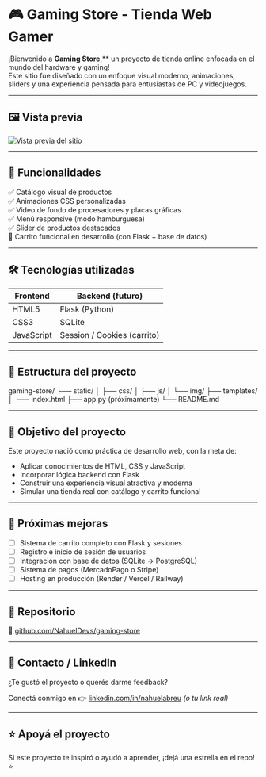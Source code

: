 # 🎮 Gaming Store - Tienda Web Gamer

¡Bienvenido a **Gaming Store**,** un proyecto de tienda online enfocada en el mundo del hardware y gaming!  
Este sitio fue diseñado con un enfoque visual moderno, animaciones, sliders y una experiencia pensada para entusiastas de PC y videojuegos.

---

## 🖼️ Vista previa

![Vista previa del sitio](./static/img/preview.jpg) <!-- Cambia esto por tu captura real -->

---

## 🚀 Funcionalidades

✅ Catálogo visual de productos  
✅ Animaciones CSS personalizadas  
✅ Video de fondo de procesadores y placas gráficas  
✅ Menú responsive (modo hamburguesa)  
✅ Slider de productos destacados  
🚧 Carrito funcional en desarrollo (con Flask + base de datos)

---

## 🛠️ Tecnologías utilizadas

| Frontend     | Backend (futuro) |
|--------------|------------------|
| HTML5        | Flask (Python)   |
| CSS3         | SQLite           |
| JavaScript   | Session / Cookies (carrito) |

---

## 📁 Estructura del proyecto
gaming-store/
├── static/
│ ├── css/
│ ├── js/
│ └── img/
├── templates/
│ └── index.html
├── app.py (próximamente)
└── README.md

---

## 🎯 Objetivo del proyecto

Este proyecto nació como práctica de desarrollo web, con la meta de:
- Aplicar conocimientos de HTML, CSS y JavaScript
- Incorporar lógica backend con Flask
- Construir una experiencia visual atractiva y moderna
- Simular una tienda real con catálogo y carrito funcional

---

## 🔮 Próximas mejoras

- [ ] Sistema de carrito completo con Flask y sesiones
- [ ] Registro e inicio de sesión de usuarios
- [ ] Integración con base de datos (SQLite → PostgreSQL)
- [ ] Sistema de pagos (MercadoPago o Stripe)
- [ ] Hosting en producción (Render / Vercel / Railway)

---

## 📌 Repositorio

🔗 [github.com/NahuelDevs/gaming-store](https://github.com/NahuelDevs/gaming-store)

---

## 📲 Contacto / LinkedIn

¿Te gustó el proyecto o querés darme feedback?

Conectá conmigo en 👉 [linkedin.com/in/nahuelabreu](https://www.linkedin.com/in/nahuelabreu) *(o tu link real)*

---

## ⭐ Apoyá el proyecto

Si este proyecto te inspiró o ayudó a aprender, ¡dejá una estrella en el repo! ⭐

